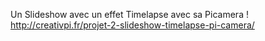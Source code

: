 Un Slideshow avec un effet Timelapse avec sa Picamera ! 
http://creativpi.fr/projet-2-slideshow-timelapse-pi-camera/

